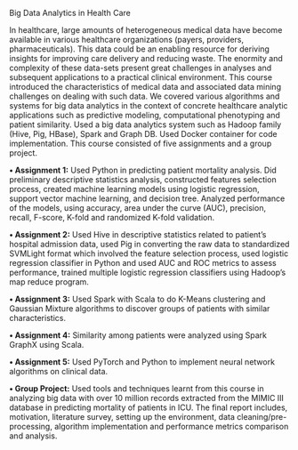 Big Data Analytics in Health Care 

In healthcare, large amounts of heterogeneous medical data have become available in various healthcare organizations (payers, providers, pharmaceuticals). This data could be an enabling resource for deriving insights for improving care delivery and reducing waste. The enormity and complexity of these data-sets present great challenges in analyses and subsequent applications to a practical clinical environment. This course introduced the characteristics of medical data and associated data mining challenges on dealing with such data. We covered various algorithms and systems for big data analytics in the context of concrete healthcare analytic applications such as predictive modeling, computational phenotyping and patient similarity. Used a big data analytics system such as Hadoop family (Hive, Pig, HBase), Spark and Graph DB. Used Docker container for code implementation.
This course consisted of five assignments and a group project. 

**•	Assignment 1:** Used Python in predicting patient mortality analysis. Did preliminary descriptive statistics analysis, constructed features selection process, created machine learning models using logistic regression, support vector machine learning, and decision tree. Analyzed performance of the models, using accuracy, area under the curve (AUC), precision, recall, F-score, K-fold and randomized K-fold validation. <br />

**•	 Assignment 2:** Used Hive in descriptive statistics related to patient’s hospital admission data, used Pig in converting the raw data to standardized SVMLight format which involved the feature selection process, used logistic regression classifier in Python and used AUC and ROC metrics to assess performance, trained multiple logistic regression classifiers using Hadoop’s map reduce program. <br /> 

**•	Assignment 3:** Used Spark with Scala to do K-Means clustering and Gaussian Mixture algorithms to discover groups of patients with similar characteristics. <br />

**•	Assignment 4:** Similarity among patients were analyzed using Spark GraphX using Scala.<br />

**•	Assignment 5:** Used PyTorch and Python to implement neural network algorithms on clinical data. <br />

**•	Group Project:** Used tools and techniques learnt from this course in analyzing big data with over 10 million records extracted from the MIMIC III database in predicting mortality of patients in ICU. The final report includes, motivation, literature survey, setting up the environment, data cleaning/pre-processing, algorithm implementation and performance metrics comparison and analysis. <br />
